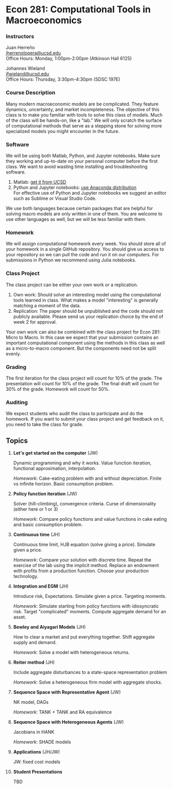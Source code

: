 # Econ 281: Computational Tools in Macroeconomics

### Instructors
Juan Herreño \
jherrenolopera@ucsd.edu \
Office Hours: Monday, 1:00pm-2:00pm (Atkinson Hall 6125)

Johannes Wieland \
jfwieland@ucsd.edu \
Office Hours: Thursday, 3:30pm-4:30pm (SDSC 197E)

### Course Description
Many modern macroeconomic models are be complicated. They feature dynamics, uncertainty, and market incompleteness. The objective of this class is to make you familiar with tools to solve this class of models. Much of the class will be hands-on, like a "lab." We will only scratch the surface of computational methods that serve as a stepping stone for solving more specialized models you might encounter in the future.

### Software

We will be using both Matlab, Python, and Jupyter notebooks. Make sure they working and up-to-date on your personal computer before the first class. We want to avoid wasting time installing and troubleshooting software.
1. Matlab: [get it from UCSD](https://blink.ucsd.edu/technology/computers/software-acms/available-software/matlab.html)
2. Python and Jupyter notebooks: [use Anaconda distribution](https://www.anaconda.com/download/)  
For effective use of Python and Jupyter notebooks we suggest an editor such as Sublime or Visual Studio Code. 

We use both languages because certain packages that are helpful for solving macro models are only written in one of them. You are welcome to use other languages as well, but we will be less familiar with them. 

### Homework 

We will assign computational homework every week. You should store all of your homework in a single GitHub repository. You should give us access to your repository so we can pull the code and run it on our computers. For submissions in Python we recommend using Julia notebooks. 

### Class Project 

The class project can be either your own work or a replication. 
1. Own work: Should solve an interesting model using the computational tools learned in class. What makes a model "interesting" is generally matching a moment of the data.
2. Replication: The paper should be unpublished and the code should not publicly available. Please send us your replication choice by the end of week 2 for approval.

Your own work can also be combined with the class project for Econ 281: Micro to Macro. In this case we expect that your submission contains an important computational component using the methods in this class as well as a micro-to-macro component. But the components need not be split evenly.

### Grading

The first iteration for the class project will count for 10% of the grade. The presentation will count for 10% of the grade. The final draft will count for 30% of the grade. Homework will count for 50%.

### Auditing

We expect students who audit the class to participate and do the homework. If you want to submit your class project and get feedback on it, you need to take the class for grade.

## Topics

1. **Let's get started on the computer** (JW)

    Dynamic programming and why it works. Value function iteration, functional approximation, interpolation.

    *Homework*: Cake-eating problem with and without depreciation. Finite vs infinite horizon. Basic consumption problem.

2. **Policy function iteration** (JW)

    Solver (hill-climbing), convergence criteria. Curse of dimensionality (either here or 1 or 3)

    *Homework*: Compare policy functions and value functions in cake eating and basic consumption problem.

3. **Continuous time** (JH)

    Continuous time limit, HJB equation (solve giving a price). Simulate given a price. 

    *Homework*: Compare your solution with discrete time. Repeat the exercise of the lab using the implicit method. Replace an endowment with profits from a production function. Choose your production technology.

4. **Integration and EGM** (JH)

    Introduce risk, Expectations. Simulate given a price. Targeting moments.

    *Homework*: Simulate starting from policy functions with idiosyncratic risk. Target "complicated" moments. Compute aggregate demand for an asset.

5. **Bewley and Aiyagari Models** (JH)

    How to clear a market and put everything together. Shift aggregate supply and demand.

    *Homework*: Solve a model with heterogeneous returns.

6. **Reiter method** (JH)

    Include aggregate disturbances to a state-space representation problem

    *Homework*: Solve a heterogeneous firm model with aggregate shocks.

7. **Sequence Space	with Representative Agent** (JW)

    NK model, DAGs

    *Homework*: TANK + TANK and RA equivalence


8. **Sequence Space	with Heterogeneous Agents** (JW)

    Jacobians in HANK

    *Homework*: SHADE models

9. **Applications** (JH/JW)

    JW: fixed cost models

10. **Student Presentations**

    TBD    
